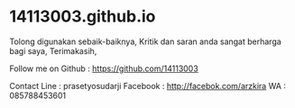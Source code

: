 # 14113003.github.io

Tolong digunakan sebaik-baiknya,
Kritik dan saran anda sangat berharga bagi saya, 
Terimakasih,


Follow me on Github : https://github.com/14113003

Contact
Line	 : prasetyosudarji
Facebook : http://facebok.com/arzkira
WA		 : 085788453601

